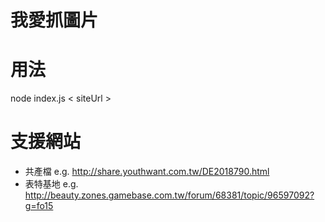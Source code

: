 我愛抓圖片
=========

用法
====
node index.js < siteUrl >

支援網站
=======
- 共產檔 e.g. http://share.youthwant.com.tw/DE2018790.html
- 表特基地 e.g. http://beauty.zones.gamebase.com.tw/forum/68381/topic/96597092?g=fo15
